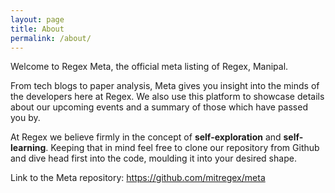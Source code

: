 ```yaml
---
layout: page
title: About
permalink: /about/
---
```


Welcome to Regex Meta, the official meta listing of Regex, Manipal.

From tech blogs to paper analysis, Meta gives you insight into the minds of the developers here at Regex. We also use this platform to showcase details about our upcoming events and a summary of those which have passed you by.

At Regex we believe firmly in the concept of **self-exploration** and **self-learning**. Keeping that in mind feel free to clone our repository from Github and dive head first into the code, moulding it into your desired shape.

Link to the Meta repository: <https://github.com/mitregex/meta>
